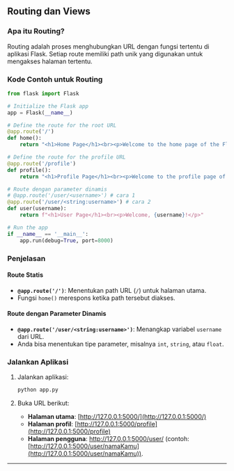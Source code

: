 ## Routing dan Views

### Apa itu Routing?
Routing adalah proses menghubungkan URL dengan fungsi tertentu di aplikasi Flask. Setiap route memiliki path unik yang digunakan untuk mengakses halaman tertentu.

### Kode Contoh untuk Routing

```python
from flask import Flask

# Initialize the Flask app
app = Flask(__name__)

# Define the route for the root URL
@app.route('/')
def home():
    return "<h1>Home Page</h1><br><p>Welcome to the home page of the Flask app!</p>"

# Define the route for the profile URL
@app.route('/profile')
def profile():
    return "<h1>Profile Page</h1><br><p>Welcome to the profile page of the Flask app!</p>"

# Route dengan parameter dinamis
# @app.route('/user/<username>') # cara 1
@app.route('/user/<string:username>') # cara 2
def user(username):
    return f"<h1>User Page</h1><br><p>Welcome, {username}!</p>"

# Run the app
if __name__ == '__main__':
    app.run(debug=True, port=8000)
```

### Penjelasan

#### Route Statis

- **`@app.route('/')`**: Menentukan path URL (`/`) untuk halaman utama.
- Fungsi `home()` merespons ketika path tersebut diakses.

#### Route dengan Parameter Dinamis

- **`@app.route('/user/<string:username>')`**: Menangkap variabel `username` dari URL.
- Anda bisa menentukan tipe parameter, misalnya `int`, `string`, atau `float`.

### Jalankan Aplikasi

1. Jalankan aplikasi:
   ```bash
   python app.py
   ```

2. Buka URL berikut:
   - **Halaman utama**: [http://127.0.0.1:5000/](http://127.0.0.1:5000/)
   - **Halaman profil**: [http://127.0.0.1:5000/profile](http://127.0.0.1:5000/profile)
   - **Halaman pengguna**: [http://127.0.0.1:5000/user/<nama>](http://127.0.0.1:5000/user/<nama>) (contoh: [http://127.0.0.1:5000/user/namaKamu](http://127.0.0.1:5000/user/namaKamu)).

---
